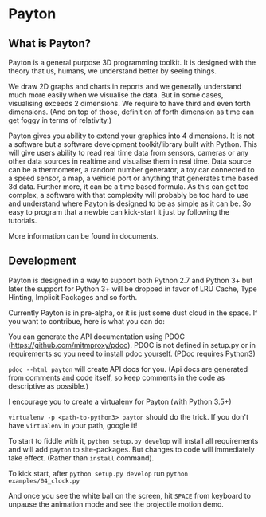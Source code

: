 # Payton

## What is Payton?

Payton is a general purpose 3D programming toolkit. It is designed with the
theory that us, humans, we understand better by seeing things.

We draw 2D graphs and charts in reports and we generally understand much more
easily when we visualise the data. But in some cases, visualising exceeds 2
dimensions. We require to have third and even forth dimensions. (And on top of
those, definition of forth dimension as time can get foggy in terms of
relativity.)

Payton gives you ability to extend your graphics into 4 dimensions. It is not
a software but a software development toolkit/library built with Python.
This will give users ability to read real time data from sensors, cameras or
any other data sources in realtime and visualise them in real time. Data source
can be a thermometer, a random number generator, a toy car connected to a speed
sensor, a map, a vehicle port or anything that generates time based 3d data.
Further more, it can be a time based formula. As this can get too complex,
a software with that complexity will probably be too hard to use and understand
where Payton is designed to be as simple as it can be. So easy to program that
a newbie can kick-start it just by following the tutorials.

More information can be found in documents.

## Development

Payton is designed in a way to support both Python 2.7 and Python 3+ but later
the support for Python 3+ will be dropped in favor of LRU Cache, Type Hinting,
Implicit Packages and so forth.

Currently Payton is in pre-alpha, or it is just some dust cloud in the space.
If you want to contribue, here is what you can do:

You can generate the API documentation using PDOC
(https://github.com/mitmproxy/pdoc). PDOC is not defined in setup.py or in
requirements so you need to install pdoc yourself. (PDoc requires Python3)

`pdoc --html payton` will create API docs for you. (Api docs are generated
from comments and code itself, so keep comments in the code as descriptive
as possible.)

I encourage you to create a virtualenv for Payton (with Python 3.5+)

`virtualenv -p <path-to-python3> payton` should do the trick. If you don't have
`virtualenv` in your path, google it!

To start to fiddle with it, `python setup.py develop` will install all
requirements and will add `payton` to site-packages. But changes to code will
immediately take effect. (Rather than `install` command).

To kick start, after `python setup.py develop` run `python examples/04_clock.py`

And once you see the white ball on the screen, hit `SPACE` from keyboard to unpause
the animation mode and see the projectile motion demo.
